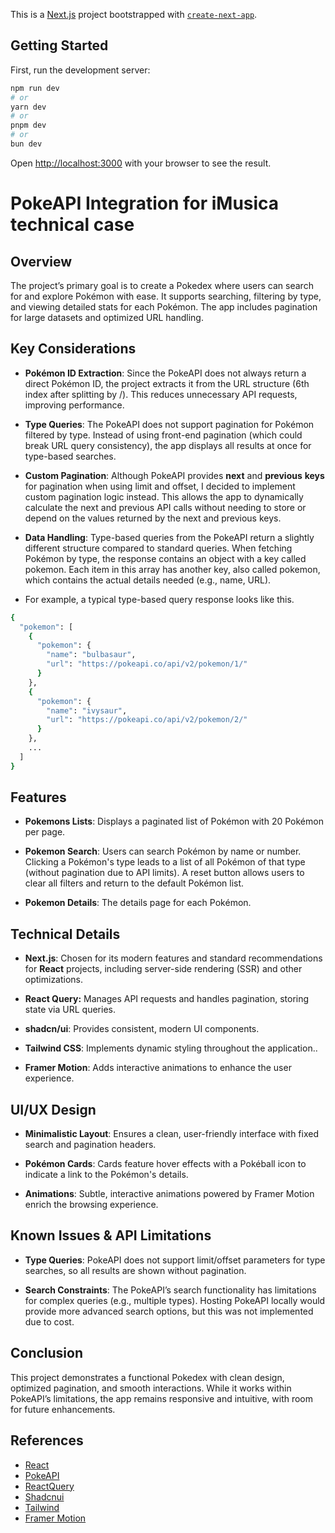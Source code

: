 This is a [Next.js](https://nextjs.org) project bootstrapped with [`create-next-app`](https://nextjs.org/docs/app/api-reference/cli/create-next-app).

## Getting Started

First, run the development server:

```bash
npm run dev
# or
yarn dev
# or
pnpm dev
# or
bun dev
```

Open [http://localhost:3000](http://localhost:3000) with your browser to see the result.

# PokeAPI Integration for iMusica technical case

## Overview

The project’s primary goal is to create a Pokedex where users can search for and explore Pokémon with ease. It supports searching, filtering by type, and viewing detailed stats for each Pokémon. The app includes pagination for large datasets and optimized URL handling.

## Key Considerations

- **Pokémon ID Extraction**: Since the PokeAPI does not always return a direct Pokémon ID, the project extracts it from the URL structure (6th index after splitting by /). This reduces unnecessary API requests, improving performance.

- **Type Queries**: The PokeAPI does not support pagination for Pokémon filtered by type. Instead of using front-end pagination (which could break URL query consistency), the app displays all results at once for type-based searches.

- **Custom Pagination**: Although PokeAPI provides **next** and **previous** **keys** for pagination when using limit and offset, I decided to implement custom pagination logic instead. This allows the app to dynamically calculate the next and previous API calls without needing to store or depend on the values returned by the next and previous keys.

- **Data Handling**: Type-based queries from the PokeAPI return a slightly different structure compared to standard queries. When fetching Pokémon by type, the response contains an object with a key called pokemon. Each item in this array has another key, also called pokemon, which contains the actual details needed (e.g., name, URL).
 - For example, a typical type-based query response looks like this.

```bash
{
  "pokemon": [
    {
      "pokemon": {
        "name": "bulbasaur",
        "url": "https://pokeapi.co/api/v2/pokemon/1/"
      }
    },
    {
      "pokemon": {
        "name": "ivysaur",
        "url": "https://pokeapi.co/api/v2/pokemon/2/"
      }
    },
    ...
  ]
}
```

## Features

- **Pokemons Lists**: Displays a paginated list of Pokémon with 20 Pokémon per page.

- **Pokemon Search**: Users can search Pokémon by name or number. Clicking a Pokémon's type leads to a list of all Pokémon of that type (without pagination due to API limits). A reset button allows users to clear all filters and return to the default Pokémon list.

- **Pokemon Details**: The details page for each Pokémon.

## Technical Details

- **Next.js**: Chosen for its modern features and standard recommendations for **React** projects, including server-side rendering (SSR) and other optimizations.

- **React Query:** Manages API requests and handles pagination, storing state via URL queries.

- **shadcn/ui**: Provides consistent, modern UI components.

- **Tailwind CSS**: Implements dynamic styling throughout the application..

- **Framer Motion**: Adds interactive animations to enhance the user experience.

## UI/UX Design

- **Minimalistic Layout**: Ensures a clean, user-friendly interface with fixed search and pagination headers.

- **Pokémon Cards**: Cards feature hover effects with a Pokéball icon to indicate a link to the Pokémon's details.

- **Animations**: Subtle, interactive animations powered by Framer Motion enrich the browsing experience.

## Known Issues & API Limitations

- **Type Queries**: PokeAPI does not support limit/offset parameters for type searches, so all results are shown without pagination.

- **Search Constraints**: The PokeAPI’s search functionality has limitations for complex queries (e.g., multiple types). Hosting PokeAPI locally would provide more advanced search options, but this was not implemented due to cost.

## Conclusion

This project demonstrates a functional Pokedex with clean design, optimized pagination, and smooth interactions. While it works within PokeAPI’s limitations, the app remains responsive and intuitive, with room for future enhancements.

## References

- [React](https://react.dev/)
- [PokeAPI](https://pokeapi.co/)
- [ReactQuery](https://tanstack.com/query/v3)
- [Shadcnui](https://ui.shadcn.com/)
- [Tailwind](https://tailwindcss.com/)
- [Framer Motion](https://www.framer.com/motion/)

